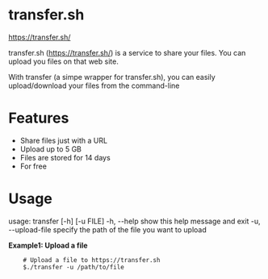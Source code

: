 transfer.sh
===========

https://transfer.sh/

transfer.sh (https://transfer.sh/) is a service to
share your files.
You can upload you files on that web site.

With transfer (a simpe wrapper for transfer.sh),
you can easily upload/download your files from the command-line

# Features

  - Share files just with a URL
  - Upload up to 5 GB
  - Files are stored for 14 days
  - For free

# Usage

usage: transfer [-h] [-u FILE]
  -h, --help show this help message and exit
  -u, --upload-file specify the path of the file you want to upload

**Example1: Upload a file**
```
    # Upload a file to https://transfer.sh
    $./transfer -u /path/to/file
```
